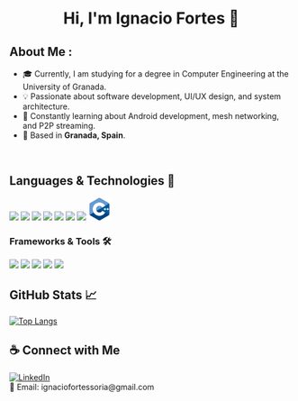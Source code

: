 <h1 align="center"><b>Hi, I'm Ignacio Fortes 👋 </b></h1>

## About Me :

- 🎓 Currently, I am studying for a degree in Computer Engineering at the University of Granada.  
- 💡 Passionate about software development, UI/UX design, and system architecture.  
- 🌱 Constantly learning about Android development, mesh networking, and P2P streaming.  
- 🏡 Based in **Granada, Spain**.  

<br>

## Languages & Technologies 🚀  
<p align="left">
  <img src="https://img.icons8.com/color/48/000000/kotlin.png"/> 
  <img src="https://img.icons8.com/color/48/000000/java-coffee-cup-logo.png"/>
  <img src="https://img.icons8.com/color/48/000000/python.png"/>
  <img src="https://img.icons8.com/color/48/000000/html-5--v1.png"/> 
  <img src="https://img.icons8.com/color/48/000000/css3.png"/> 
  <img src="https://img.icons8.com/color/48/000000/javascript--v1.png"/> 
  <img src="https://img.icons8.com/color/48/000000/mysql-logo.png"/> 
  <img src="https://raw.githubusercontent.com/devicons/devicon/master/icons/cplusplus/cplusplus-original.svg" alt="cplusplus" width="40" height="40"/>
</p>  

### Frameworks & Tools 🛠  
<p align="left">
  <img src="https://img.icons8.com/color/48/000000/android-studio--v3.png"/>
  <img src="https://img.icons8.com/color/48/000000/flutter.png"/>
  <img src="https://img.icons8.com/color/48/000000/tensorflow.png"/>
  <img src="https://img.icons8.com/color/48/000000/git.png"/>
  <img src="https://img.icons8.com/color/48/000000/figma.png"/>
</p>

## GitHub Stats 📈  

[![Top Langs](https://github-readme-stats.vercel.app/api/top-langs/?username=Ignacio003&theme=algolia)](https://github.com/Ignacio003/github-readme-stats)  

## ☕ Connect with Me  

<p align="left">
  <a href="https://www.linkedin.com/in/ignacio-fortes-soria/" target="_blank">
    <img align="center" src="https://img.icons8.com/fluency/48/000000/linkedin.png" alt="LinkedIn" height="45" width="45" />
  </a>
  <br>
  📧 Email: ignaciofortessoria@gmail.com
</p>


